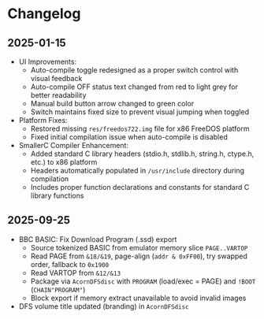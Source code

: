 # Changelog

## 2025-01-15

- UI Improvements:
  - Auto-compile toggle redesigned as a proper switch control with visual feedback
  - Auto-compile OFF status text changed from red to light grey for better readability
  - Manual build button arrow changed to green color
  - Switch maintains fixed size to prevent visual jumping when toggled
- Platform Fixes:
  - Restored missing `res/freedos722.img` file for x86 FreeDOS platform
  - Fixed initial compilation issue when auto-compile is disabled
- SmallerC Compiler Enhancement:
  - Added standard C library headers (stdio.h, stdlib.h, string.h, ctype.h, etc.) to x86 platform
  - Headers automatically populated in `/usr/include` directory during compilation
  - Includes proper function declarations and constants for standard C library functions

## 2025-09-25

- BBC BASIC: Fix Download Program (.ssd) export
  - Source tokenized BASIC from emulator memory slice `PAGE..VARTOP`
  - Read PAGE from `&18/&19`, page-align (`addr & 0xFF00`), try swapped order, fallback to `0x1900`
  - Read VARTOP from `&12/&13`
  - Package via `AcornDFSdisc` with `PROGRAM` (load/exec = PAGE) and `!BOOT` (`CHAIN"PROGRAM"`)
  - Block export if memory extract unavailable to avoid invalid images
- DFS volume title updated (branding) in `AcornDFSdisc`


